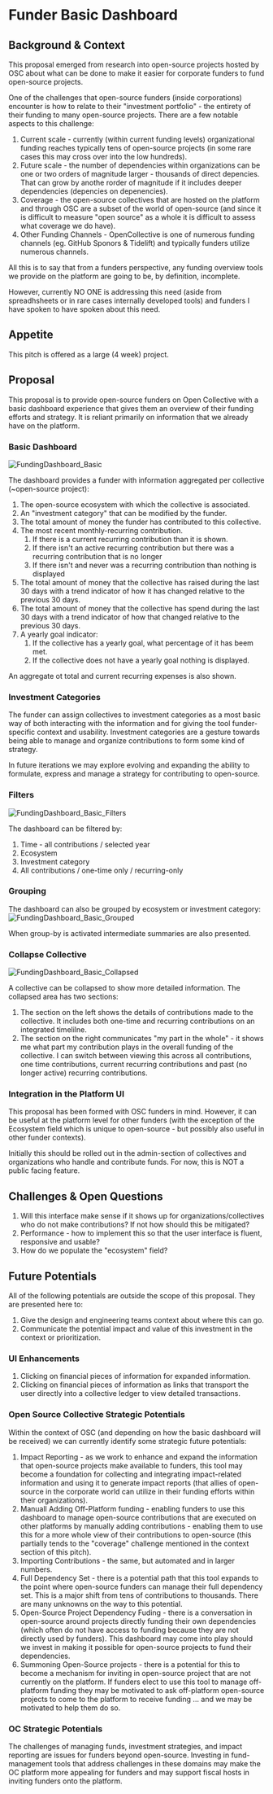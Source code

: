 # Funder Basic Dashboard 

## Background & Context

This proposal emerged from research into open-source projects hosted by OSC about what can be done to make it easier for corporate funders to fund open-source projects. 

One of the challenges that open-source funders (inside corporations) encounter is how to relate to their "investment portfolio" - the entirety of their funding to many open-source projects. There are a few notable aspects to this challenge:
1. Current scale - currently (within current funding levels) organizational funding reaches typically tens of open-source projects (in some rare cases this may cross over into the low hundreds).
2. Future scale - the number of dependencies within organizations can be one or two orders of magnitude larger - thousands of direct depencies. That can grow by anothe rorder of magnitude if it includes deeper dependencies (depencies on depenencies). 
3. Coverage - the open-source collectives that are hosted on the platform and through OSC are a subset of the world of open-source (and since it is difficult to measure "open source" as a whole it is difficult to assess what coverage we do have). 
4. Other Funding Channels - OpenCollective is one of numerous funding channels (eg. GitHub Sponors & Tidelift) and typically funders utilize numerous channels.

All this is to say that from a funders perspective, any funding overview tools we provide on the platform are going to be, by definition, incomplete. 

However, currently NO ONE is addressing this need (aside from spreadhsheets or in rare cases internally developed tools) and funders I have spoken to have spoken about this need. 

## Appetite

This pitch is offered as a large (4 week) project.


## Proposal

This proposal is to provide open-source funders on Open Collective with a basic dashboard experience that gives them an overview of their funding efforts and strategy. It is reliant primarily on information that we already have on the platform. 

### Basic Dashboard

![FundingDashboard_Basic](https://user-images.githubusercontent.com/8337819/179219798-73b7fb22-e2f0-4fe1-9945-4b82d05cac97.png)


The dashboard provides a funder with information aggregated per collective (~open-source project):
1. The open-source ecosystem with which the collective is associated.
2. An "investment category" that can be modified by the funder.
3. The total amount of money the funder has contributed to this collective.
4. The most recent monthly-recurring contribution. 
	1. If there is a current recurring contribution than it is shown. 
	2. If there isn't an active recurring contribution but there was a recurring contribution that is no longer
	3. If there isn't and never was a recurring contribution than nothing is displayed
5. The total amount of money that the collective has raised during the last 30 days with a trend indicator of how it has changed relative to the previous 30 days.
6. The total amount of money that the collective has spend during the last 30 days with a trend indicator of how that changed relative to the previous 30 days.
7. A yearly goal indicator:
	1. If the collective has a yearly goal, what percentage of it has beem met.
	2. If the collective does not have a yearly goal nothing is displayed.

An aggregate ot total and current recurring expenses is also shown.

### Investment Categories
The funder can assign collectives to investment categories as a most basic way of both interacting with the information and for giving the tool funder-specific context and usability. Investment categories are a gesture towards being able to manage and organize contributions to form some kind of strategy. 

In future iterations we may explore evolving and expanding the ability to formulate, express and manage a strategy for contributing to open-source.

### Filters
![FundingDashboard_Basic_Filters](https://user-images.githubusercontent.com/8337819/179219871-44f85b72-c712-4ec5-af1e-1c12d6b3adc3.png)


The dashboard can be filtered by:
1. Time - all contributions / selected year
2. Ecosystem 
3. Investment category
4. All contributions / one-time only / recurring-only


### Grouping

The dashboard can also be grouped by ecosystem or investment category:
![FundingDashboard_Basic_Grouped](https://user-images.githubusercontent.com/8337819/179219909-877d082b-79cf-4a43-878d-9ec1a0bc9751.png)


When group-by is activated intermediate summaries are also presented. 

### Collapse Collective
![FundingDashboard_Basic_Collapsed](https://user-images.githubusercontent.com/8337819/179219945-67a9f4bf-8519-4e51-b434-74473e002d40.png)


A collective can be collapsed to show more detailed information. The collapsed area has two sections:
1. The section on the left shows the details of contributions made to the collective. It includes both one-time and recurring contributions on an integrated timelilne.
2. The section on the right communicates "my part in the whole" - it shows me what part my contribution plays in the overall funding of the collective. I can switch between viewing this across all contributions, one time contributions, current recurring contributions and past (no longer active) recurring contributions.


### Integration in the Platform UI
This proposal has been formed with OSC funders in mind. However, it can be useful at the platform level for other funders (with the exception of the Ecosystem field which is unique to open-source - but possibly also useful in other funder contexts).

Initially this should be rolled out in the admin-section of collectives and organizations who handle and contribute funds. For now, this is NOT a public facing feature.

## Challenges & Open Questions
1. Will this interface make sense if it shows up for organizations/collectives who do not make contributions? If not how should this be mitigated?
2. Performance - how to implement this so that the user interface is fluent, responsive and usable?
3. How do we populate the "ecosystem" field?


## Future Potentials 

All of the following potentials are outside the scope of this proposal. They are presented here to:
1. Give the design and engineering teams context about where this can go.
2. Communicate the potential impact and value of this investment in the context or prioritization.


### UI Enhancements
1. Clicking on financial pieces of information for expanded information.
2. Clicking on financial pieces of information as links that transport the user directly into a collective ledger to view detailed transactions.

### Open Source Collective Strategic Potentials
Within the context of OSC (and depending on how the basic dashboard will be received) we can currently identify some strategic future potentials: 
1. Impact Reporting - as we work to enhance and expand the information that open-source projects make available to funders, this tool may become a foundation for collecting and integrating impact-related information and using it to generate impact reports (that allies of open-source in the corporate world can utilize in their funding efforts within their organizations).
2. Manuall Adding Off-Platform funding - enabling funders to use this dashboard to manage open-source contributions that are executed on other platforms by manually adding contributions - enabling them to use this for a more whole view of their contributions to open-source (this partially tends to the "coverage" challenge mentioned in the context section of this pitch).
3. Importing Contributions - the same, but automated and in larger numbers.
4. Full Dependency Set - there is a potential path that this tool expands to the point where open-source funders can manage their full dependency set. This is a major shift from tens of contributions to thousands. There are many unknowns on the way to this potential. 
5. Open-Source Project Dependency Fuding - there is a conversation in open-source around projects directly funding their own dependencies (which often do not have access to funding because they are not directly used by funders). This dashboard may come into play should we invest in making it possible for open-source projects to fund their dependencies. 
6. Summoning Open-Source projects - there is a potential for this to become a mechanism for inviting in open-source project that are not currently on the platform. If funders elect to use this tool to manage off-platform funding they may be motivated to ask off-platform open-source projects to come to the platform to receive funding ... and we may be motivated to help them do so. 


### OC Strategic Potentials
The challenges of managing funds, investment strategies, and impact reporting are issues for funders beyond open-source.  Investing in fund-management tools that address challenges in these domains may make the OC platform more appealing for funders and may support fiscal hosts in inviting funders onto the platform. 


